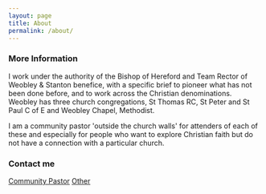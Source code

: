 ```yaml
---
layout: page
title: About
permalink: /about/
---
```



### More Information

I work under the authority of the Bishop of Hereford and Team Rector of Weobley & Stanton benefice, with a specific brief to pioneer what has not been done before, and to work across the Christian denominations. Weobley has three church congregations, St Thomas RC, St Peter and St Paul C of E and Weobley Chapel, Methodist.

I am a community pastor 'outside the church walls' for attenders of each of these and especially for people who want to explore Christian faith but do not have a connection with a particular church.

### Contact me

[Community Pastor](mailto:rev.ian.greig@gmail.com)
[Other](mailto:ian@iangreig.net)
